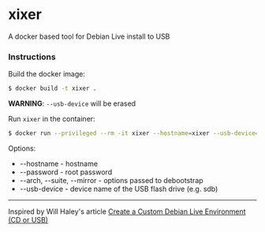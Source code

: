 # xixer

A docker based tool for Debian Live install to USB

### Instructions

Build the docker image:
```bash
$ docker build -t xixer .
```

**WARNING**: `--usb-device` will be erased

Run `xixer` in the container:
```bash
$ docker run --privileged --rm -it xixer --hostname=xixer --usb-device=sdb
```

Options:
  - --hostname - hostname
  - --password - root password
  - --arch, --suite, --mirror - options passed to debootstrap
  - --usb-device - device name of the USB flash drive (e.g. sdb)

---
Inspired by Will Haley's article [Create a Custom Debian Live Environment (CD or USB)](https://willhaley.com/blog/custom-debian-live-environment/)

